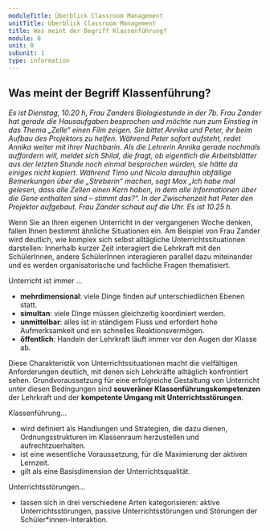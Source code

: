 ```yaml
---
moduleTitle: Überblick Classroom Management
unitTitle: Überblick Classroom Management
title: Was meint der Begriff Klassenführung?
module: 0
unit: 0
subunit: 1
type: information
---
```


## Was meint der Begriff Klassenführung?

*Es ist Dienstag, 10.20 h, Frau Zanders Biologiestunde in der 7b. Frau Zander hat gerade die Hausaufgaben besprochen und möchte nun zum Einstieg in das Thema „Zelle“ einen Film zeigen. Sie bittet Annika und Peter, ihr beim Aufbau des Projektors zu helfen. Während Peter sofort aufsteht, redet Annika weiter mit ihrer Nachbarin. Als die Lehrerin Annika gerade nochmals auffordern will, meldet sich Shilal, die fragt, ob eigentlich die Arbeitsblätter aus der letzten Stunde noch einmal besprochen würden, sie hätte da einiges nicht kapiert. Während Timo und Nicola daraufhin abfällige Bemerkungen über die „Streberin“ machen, sagt Max „Ich habe mal gelesen, dass alle Zellen einen Kern haben, in dem alle Informationen über die Gene enthalten sind – stimmt das?“. In der Zwischenzeit hat Peter den Projektor aufgebaut. Frau Zander schaut auf die Uhr. Es ist 10.25 h.*

Wenn Sie an Ihren eigenen Unterricht in der vergangenen Woche denken, fallen Ihnen bestimmt ähnliche Situationen ein. Am Beispiel von Frau Zander wird deutlich, wie komplex sich selbst alltägliche Unterrichtssituationen darstellen: Innerhalb kurzer Zeit interagiert die Lehrkraft mit den SchülerInnen, andere SchülerInnen interagieren parallel dazu miteinander und es werden organisatorische und fachliche Fragen thematisiert. 

 Unterricht ist immer …
* **mehrdimensional**: viele Dinge finden auf unterschiedlichen Ebenen statt.
* **simultan**: viele Dinge müssen gleichzeitig koordiniert werden.
* **unmittelbar**: alles ist in ständigem Fluss und erfordert hohe Aufmerksamkeit und ein schnelles Reaktionsvermögen. 
* **öffentlich**: Handeln der Lehrkraft läuft immer vor den Augen der Klasse ab.  

Diese Charakteristik von Unterrichtssituationen macht die vielfältigen Anforderungen deutlich, mit denen sich Lehrkräfte alltäglich konfrontiert sehen. Grundvoraussetzung für eine erfolgreiche Gestaltung von Unterricht unter diesen Bedingungen sind **souveräner Klassenführungskompetenzen** der Lehrkraft und der **kompetente Umgang mit Unterrichtsstörungen**.

Klassenführung...
* wird definiert als Handlungen und Strategien, die dazu dienen, Ordnungsstrukturen im Klassenraum herzustellen und aufrechtzuerhalten.
* ist eine wesentliche Voraussetzung, für die Maximierung der aktiven Lernzeit.
* gilt als eine Basisdimension der Unterrichtsqualität.

Unterrichtsstörungen...
* lassen sich in drei verschiedene Arten kategorisieren: aktive Unterrichtsstörungen, passive Unterrichtsstörungen und Störungen der Schüler*innen-Interaktion. 
 

<flipcard id="12"></flipcard>
<flipcard id="13"></flipcard>
<flipcard id="14"></flipcard>